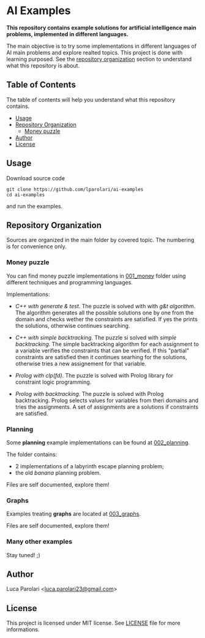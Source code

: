 # AI Examples

**This repository contains example solutions for artificial intelligence main problems, implemented in different languages.**

The main objective is to try some implementations in different languages of AI main problems and explore realted topics. 
This project is done with learning purposed.
See the [repository organization](#repository-organization) section to understand what this repository is about.


## Table of Contents

The table of contents will help you understand what this repository contains.

* [Usage](#usage)
* [Repository Organization](#repository-organization)
   * [Money puzzle](#money-puzzle)
* [Author](#author)
* [License](#license)



## Usage

Download source code
```
git clone https://github.com/lparolari/ai-examples
cd ai-examples
```
and run the examples.


## Repository Organization

Sources are organized in the main folder by covered topic. The numbering is for convenience only.

### Money puzzle 

You can find money puzzle implementations in [001_money](001_money) folder using different techniques and programming languages.

Implementations:
 - *C++ with generate & test*. The puzzle is solved with with *g&t algorithm*. The algorithm generates all the possible solutions one by one from the domain and checks wether the constraints are satisfied. If yes the prints the solutions, otherwise continues searching.

- *C++ with simple backtracking*. The puzzle si solved with *simple backtracking*. The simple backtracking algorithm for each assignment to a variable verifies the constraints that can be verified. If this "partial" constraints are satisfied then it continues searhing for the solutions, otherwise tries a new assignement for that variable.

- *Prolog with clp(fd)*. The puzzle is solved with Prolog library for constraint logic programming.

- *Prolog with backtracking*. The puzzle is solved with Prolog backtracking. Prolog selects values for variables from theri domains and tries the assignments. A set of assignments are a solutions if constraints are satisfied.

### Planning

Some **planning** example implementations can be found at [002_planning](002_planning).

The folder contains:
 - 2 implementations of a labyrinth escape planning problem;
 - the old *banana* planning problem.

Files are self documented, explore them!

### Graphs

Examples treating **graphs** are located at [003_graphs](003_graps).

Files are self documented, explore them!

### Many other examples

Stay tuned! ;)


## Author

Luca Parolari <<luca.parolari23@gmail.com>>


## License

This project is licensed under MIT license. See [LICENSE](LICENSE.txt) file for more informations.